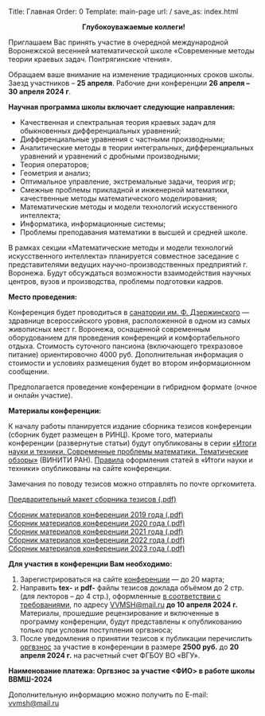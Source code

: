 Title: Главная
Order: 0
Template: main-page
url: /
save_as: index.html
**<center>Глубокоуважаемые коллеги!</center>**

Приглашаем Вас принять участие в очередной международной Воронежской весенней математической
школе «Современные методы теории краевых задач. Понтрягинские чтения».

Обращаем ваше внимание на изменение традиционных сроков школы. Заезд участников – **25 апреля**. Рабочие дни конференции  **26 апреля – 30 апреля  2024 г**.

**Научная программа школы включает следующие направления:**
* Качественная и спектральная теория краевых задач для обыкновенных дифференциальных уравнений;
* Дифференциальные уравнения с частными производными;
* Аналитические методы в теории интегральных, дифференциальных уравнений и уравнений с дробными производными;
* Теория операторов;
* Геометрия и анализ;
* Оптимальное управление, экстремальные задачи, теория игр;
* Смежные проблемы прикладной и инженерной математики, качественные методы математического моделирования;
* Математические методы и модели технологий искусственного интеллекта;
* Информатика, информационные системы;
* Проблемы преподавания математики в высшей и средней школе.

В рамках секции «Математические методы и модели технологий искусственного интеллекта» планируется совместное заседание с представителями ведущих научно-производственных предприятий г. Воронежа. Будут обсуждаться возможности взаимодействия научных центров, вузов и производства, проблемы подготовки кадров.

**Место проведения:**

Конференция будет проводиться в [санатории им. Ф. Дзержинского](https://sanatoriy-dzerzhinskogo.ru/) — здравнице всероссийского уровня, расположенной в одном из самых живописных мест г. Воронежа, оснащенной современным оборудованием для проведения конференций и комфортабельного отдыха. Стоимость суточного пансиона (включающего трехразовое питание) ориентировочно 4000 руб. Дополнительная информация о стоимости и условиях размещения будет во втором информационном сообщении.

Предполагается проведение конференции в гибридном формате (очное и онлайн участие).

**Материалы конференции:**

К началу работы планируется издание сборника тезисов конференции (сборник будет размещен в РИНЦ). Кроме того, материалы конференции (развернутые статьи) будут опубликованы в серии [«Итоги науки и
техники. Современные проблемы математики. Тематические обзоры»](https://www.mathnet.ru/php/journal.phtml?jrnid=into&option_lang=rus) (ВИНИТИ РАН). [Правила](https://vvmsh.math-vsu.ru/rules)
оформления статей в «Итоги науки и техники» опубликованы на сайте конференции.

Замечания по поводу тезисов можно отправлять по почте оргкомитета.

[Предварительный макет сборника тезисов (.pdf)](files/vvmsh2024.pdf)

[Сборник материалов конференции 2019 года (.pdf)](files/vvmsh2019.pdf)  
[Сборник материалов конференции 2020 года (.pdf)](files/vvmsh2020.pdf)  
[Сборник материалов конференции 2021 года (.pdf)](files/vvmsh2021.pdf)  
[Сборник материалов конференции 2022 года (.pdf)](files/vvmsh2022.pdf)  
[Сборник материалов конференции 2023 года (.pdf)](files/vvmsh2023.pdf)

**Для участия в конференции Вам необходимо:**

1. Зарегистрироваться на сайте [конференции](https://vvmsh.math-vsu.ru/) — до 20 марта; 
2. Направить **tex-** и **pdf-** файлы тезисов доклада объёмом до 2 стр. (для лекторов – до 4 стр.), оформленные [в соответствии с требованиями](/rules), по адресу [VVMSH@mail.ru](mailto:vvmsh@mail.ru) **до 10 апреля 2024 г.** Материалы, прошедшие рецензирование и включенные в программу конференции, будут представлены к опубликованию только при условии поступления оргвзноса;
3. После уведомления о принятии тезисов к публикации перечислить [оргвзнос](/contribution) за участие в конференции в размере **2500 руб.** до **20 апреля 2024 г.** на расчетный счет ФГБОУ ВО «ВГУ».

**Наименование платежа: Оргвзнос за участие <ФИО> в работе школы ВВМШ-2024**

Дополнительную информацию можно получить по E-mail: [vvmsh@mail.ru](mailto:vvmsh@mail.ru)
